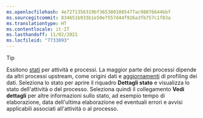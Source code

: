 ```yaml
---
ms.openlocfilehash: 4e7271356319bf3653801085477ac98876644bbf
ms.sourcegitcommit: 834651b933b1e50e7557d44f926a3fb757c1f83a
ms.translationtype: HT
ms.contentlocale: it-IT
ms.lasthandoff: 11/02/2021
ms.locfileid: "7733093"
---
```

> [!TIP] 
> Essitono [stati](../audience-insights/system.md#status-definitions) per attività e processi. La maggior parte dei processi dipende da altri processi upstream, come origini dati e [aggiornamenti](../audience-insights/system.md#refresh-processes) di profiling dei dati. Seleziona lo stato per aprire il riquadro **Dettagli stato** e visualizza lo stato dell'attività o del processo. Seleziona quindi il collegamento **Vedi dettagli** per altre informazioni sullo stato, ad esempio tempo di elaborazione, data dell'ultima elaborazione ed eventuali errori e avvisi applicabili associati all'attività o al processo.
